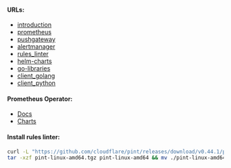 #### URLs:
- [introduction](https://prometheus.io/docs/introduction/overview/)
- [prometheus](https://github.com/prometheus/prometheus/releases)
- [pushgateway](https://github.com/prometheus/pushgateway/releases)
- [alertmanager](https://github.com/prometheus/alertmanager/releases)
- [rules_linter](https://github.com/cloudflare/pint/releases)
- [helm-charts](https://github.com/prometheus-community/helm-charts)
- [go-libraries](https://pkg.go.dev/github.com/prometheus/common)
- [client_golang](https://github.com/prometheus/client_golang)
- [client_python](https://github.com/prometheus/client_python)

#### Prometheus Operator:
- [Docs](https://prometheus-operator.dev/docs/prologue/introduction/)
- [Charts](https://github.com/bitnami/charts)

#### Install rules linter:
```bash
curl -L "https://github.com/cloudflare/pint/releases/download/v0.44.1/pint-0.44.1-linux-amd64.tar.gz" -o pint-linux-amd64.tgz && \
tar -xzf pint-linux-amd64.tgz pint-linux-amd64 && mv ./pint-linux-amd64 /usr/local/bin/pint && rm -f pint-linux-amd64.tgz
```
